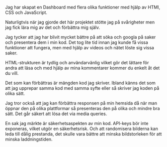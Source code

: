 Jag har skapat en Dashboard med flera olika funktioner med hjälp av HTMl, CSS och JavaScript.

Naturligtvis när jag gjorde det här projektet stötte jag på svårigheter men jag fick lära mig av det och förbättra mig själv.

Jag tycker att jag har blivit mycket bättre på att söka och googla på saker och presentera dem i min kod. Det tog lite tid innan jag kunde få vissa funktioner att fungera, men med hjälp av videos och nätet löste sig vissa saker.

HTML-strukturen är tydlig och användarvänlig vilket gör det lättare för andra att läsa och med hjälp av mina kommentarer kommer du enkelt åt det du vill.

Det som kan förbättras är mängden kod jag skriver. Ibland känns det som att jag upprepar samma kod med samma syfte eller så skriver jag koden på olika sätt.

Jag tror också att jag kan förbättra responsen på min hemsida då när man öppnar den på olika plattformar så presenteras den på olika och mindre bra sätt. Det går säkert att lösa det via media queries.

En sak jag märkte är säkerhetsaspekten av min kod. API-keys bör inte exponeras, vilket utgör en säkerhetsrisk. Och att randomisera bilderna kan leda till dålig prestanda, det skulle vara bättre att minska bildstorleken för att minska laddningstiden.